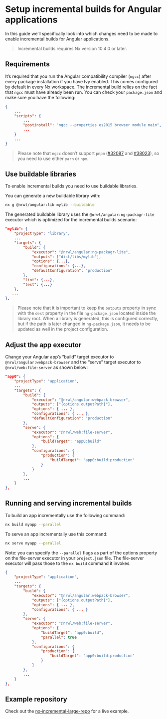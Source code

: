 # Setup incremental builds for Angular applications

In this guide we’ll specifically look into which changes need to be made to enable incremental builds for Angular applications.

> Incremental builds requires Nx version 10.4.0 or later.

## Requirements

It’s required that you run the Angular compatibility compiler (`ngcc`) after every package installation if you have Ivy enabled. This comes configured by default in every Nx workspace. The incremental build relies on the fact that `ngcc` must have already been run. You can check your `package.json` and make sure you have the following:

```json
{
    ...
    "scripts": {
        ...
        "postinstall": "ngcc --properties es2015 browser module main",
        ...
    }
    ...
}
```

> Please note that `ngcc` doesn’t support `pnpm` ([#32087](https://github.com/angular/angular/issues/32087#issuecomment-523225437) and [#38023](https://github.com/angular/angular/issues/38023#issuecomment-732423078)), so you need to use either `yarn` or `npm`.

## Use buildable libraries

To enable incremental builds you need to use buildable libraries.

You can generate a new buildable library with:

```bash
nx g @nrwl/angular:lib mylib --buildable
```

The generated buildable library uses the `@nrwl/angular:ng-packagr-lite` executor which is optimized for the incremental builds scenario:

```json
"mylib": {
    "projectType": "library",
    ...
    "targets": {
        "build": {
            "executor": "@nrwl/angular:ng-packagr-lite",
            "outputs": ["dist/libs/mylib"],
            "options": {...},
            "configurations": {...},
            "defaultConfiguration": "production"
        },
        "lint": {...},
        "test": {...}
    },
   ...
},
```

> Please note that it is important to keep the `outputs` property in sync with the `dest` property in the file `ng-package.json` located inside the library root. When a library is generated, this is configured correctly, but if the path is later changed in `ng-package.json`, it needs to be updated as well in the project configuration.

## Adjust the app executor

Change your Angular app’s “build” target executor to `@nrwl/angular:webpack-browser` and the “serve” target executor to `@nrwl/web:file-server` as shown below:

```json
"app0": {
    "projectType": "application",
    ...
    "targets": {
        "build": {
            "executor": "@nrwl/angular:webpack-browser",
            "outputs": ["{options.outputPath}"],
            "options": { ... },
            "configurations": { ... },
            "defaultConfiguration": "production"
        },
        "serve": {
            "executor": "@nrwl/web:file-server",
            "options": {
                "buildTarget": "app0:build"
            },
            "configurations": {
                "production": {
                    "buildTarget": "app0:build:production"
                }
            }
        },
        ...
    }
},
```

## Running and serving incremental builds

To build an app incrementally use the following command:

```bash
nx build myapp --parallel
```

To serve an app incrementally use this command:

```bash
nx serve myapp --parallel
```

Note: you can specify the `--parallel` flags as part of the options property on the file-server executor in your `project.json` file. The file-server executor will pass those to the `nx build` command it invokes.

```json
{
    "projectType": "application",
    ...
    "targets": {
        "build": {
            "executor": "@nrwl/angular:webpack-browser",
            "outputs": ["{options.outputPath}"],
            "options": { ... },
            "configurations": { ... }
        },
        "serve": {
            "executor": "@nrwl/web:file-server",
            "options": {
                "buildTarget": "app0:build",
                "parallel": true
            },
            "configurations": {
                "production": {
                    "buildTarget": "app0:build:production"
                }
            }
        },
        ...
    }
},
```

## Example repository

Check out the [nx-incremental-large-repo](https://github.com/nrwl/nx-incremental-large-repo) for a live example.

